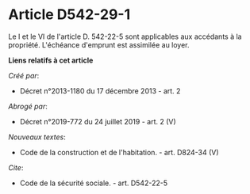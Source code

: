 # Article D542-29-1

Le I et le VI de l'article D. 542-22-5 sont applicables aux accédants à la propriété. L'échéance d'emprunt est assimilée au
loyer.

**Liens relatifs à cet article**

_Créé par_:

  - Décret n°2013-1180 du 17 décembre 2013 - art. 2

_Abrogé par_:

  - Décret n°2019-772 du 24 juillet 2019 - art. 2 (V)

_Nouveaux textes_:

  - Code de la construction et de l'habitation. - art. D824-34 (V)

_Cite_:

  - Code de la sécurité sociale. - art. D542-22-5

